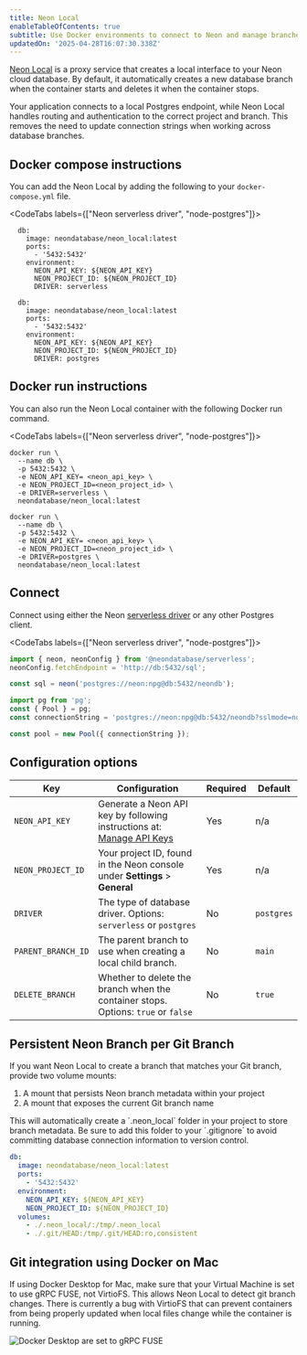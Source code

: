 ```yaml
---
title: Neon Local
enableTableOfContents: true
subtitle: Use Docker environments to connect to Neon and manage branches automatically
updatedOn: '2025-04-28T16:07:30.338Z'
---
```


[Neon Local](https://github.com/neondatabase-labs/neon_local) is a proxy service that creates a local interface to your Neon cloud database. By default, it automatically creates a new database branch when the container starts and deletes it when the container stops.

Your application connects to a local Postgres endpoint, while Neon Local handles routing and authentication to the correct project and branch. This removes the need to update connection strings when working across database branches.

## Docker compose instructions

You can add the Neon Local by adding the following to your `docker-compose.yml` file.

<CodeTabs labels={["Neon serverless driver", "node-postgres"]}>

```shell
  db:
    image: neondatabase/neon_local:latest
    ports:
      - '5432:5432'
    environment:
      NEON_API_KEY: ${NEON_API_KEY}
      NEON_PROJECT_ID: ${NEON_PROJECT_ID}
      DRIVER: serverless
```

```shell
  db:
    image: neondatabase/neon_local:latest
    ports:
      - '5432:5432'
    environment:
      NEON_API_KEY: ${NEON_API_KEY}
      NEON_PROJECT_ID: ${NEON_PROJECT_ID}
      DRIVER: postgres
```

</CodeTabs>

## Docker run instructions

You can also run the Neon Local container with the following Docker run command.

<CodeTabs labels={["Neon serverless driver", "node-postgres"]}>

```shell
docker run \
  --name db \
  -p 5432:5432 \
  -e NEON_API_KEY= <neon_api_key> \
  -e NEON_PROJECT_ID=<neon_project_id> \
  -e DRIVER=serverless \
  neondatabase/neon_local:latest
```

```shell
docker run \
  --name db \
  -p 5432:5432 \
  -e NEON_API_KEY= <neon_api_key> \
  -e NEON_PROJECT_ID=<neon_project_id> \
  -e DRIVER=postgres \
  neondatabase/neon_local:latest
```

</CodeTabs>

## Connect

Connect using either the Neon [serverless driver](/serverless/serverless-driver) or any other Postgres client.

<CodeTabs labels={["Neon serverless driver", "node-postgres"]}>

```javascript
import { neon, neonConfig } from '@neondatabase/serverless';
neonConfig.fetchEndpoint = 'http://db:5432/sql';

const sql = neon('postgres://neon:npg@db:5432/neondb');
```

```javascript
import pg from 'pg';
const { Pool } = pg;
const connectionString = 'postgres://neon:npg@db:5432/neondb?sslmode=no-verify';

const pool = new Pool({ connectionString });
```

</CodeTabs>

## Configuration options

| Key                | Configuration                                                                                  | Required | Default    |
| ------------------ | ---------------------------------------------------------------------------------------------- | -------- | ---------- |
| `NEON_API_KEY`     | Generate a Neon API key by following instructions at: [Manage API Keys](/docs/manage/api-keys) | Yes      | n/a        |
| `NEON_PROJECT_ID`  | Your project ID, found in the Neon console under **Settings** > **General**                    | Yes      | n/a        |
| `DRIVER`           | The type of database driver. Options: `serverless` or `postgres`                               | No       | `postgres` |
| `PARENT_BRANCH_ID` | The parent branch to use when creating a local child branch.                                   | No       | `main`     |
| `DELETE_BRANCH`    | Whether to delete the branch when the container stops. Options: `true` or `false`              | No       | `true`     |

## Persistent Neon Branch per Git Branch

If you want Neon Local to create a branch that matches your Git branch, provide two volume mounts:

1. A mount that persists Neon branch metadata within your project
2. A mount that exposes the current Git branch name

<Admonition type="note">
This will automatically create a `.neon_local` folder in your project to store branch metadata. Be sure to add this folder to your `.gitignore` to avoid committing database connection information to version control.
</Admonition>

```yml
db:
  image: neondatabase/neon_local:latest
  ports:
    - '5432:5432'
  environment:
    NEON_API_KEY: ${NEON_API_KEY}
    NEON_PROJECT_ID: ${NEON_PROJECT_ID}
  volumes:
    - ./.neon_local/:/tmp/.neon_local
    - ./.git/HEAD:/tmp/.git/HEAD:ro,consistent
```

## Git integration using Docker on Mac

If using Docker Desktop for Mac, make sure that your Virtual Machine is set to use gRPC FUSE, not VirtioFS. This allows Neon Local to detect git branch changes. There is currently a bug with VirtioFS that can prevent containers from being properly updated when local files change while the container is running.

![Docker Desktop are set to gRPC FUSE](/docs/local/neon-local-docker-settings.jpg)
